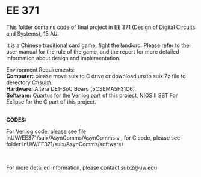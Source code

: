 # EE 371
<p>
This folder contains code of final project in EE 371 (Design of Digital Circuits and Systems), 15 AU.
</p>
<p>
It is a Chinese traditional card game, fight the landlord. Please refer to the user manual for the rule of the game, and the report for more detailed information about design and implementation.
</p>
<p>
Environment Requirements:
<br>
<strong>Computer:</strong> please move suix to C drive or download unzip suix.7z file to derectory C:\suix\.
<br>
<strong>Hardware:</strong> Altera DE1-SoC Board (5CSEMA5F31C6).
<br>
<strong>Software:</strong> Quartus for the Verilog part of this project, NIOS II SBT For Eclipse for the C part of this project.
</p>
<br>
<strong>CODES:</strong>
<p>
For Verilog code, please see file InUW/EE371/suix/AsynComms/AsynComms.v , for C code, please see folder InUW/EE371/suix/AsynComms/software/
</p>
<br>
<p>
For more detailed information, please contact suix2@uw.edu
</p>

